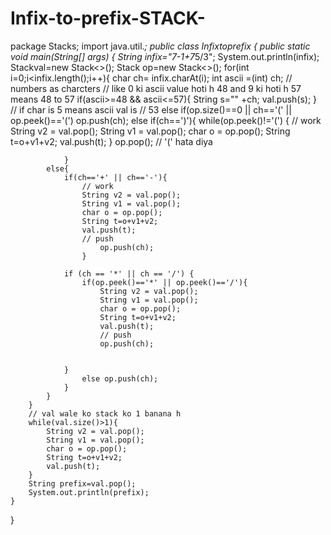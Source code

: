# Infix-to-prefix-STACK-
package Stacks;
import java.util.*;
public class Infixtoprefix {
    public static void main(String[] args) {
        String infix="7-1+7*5/3";
        System.out.println(infix);
        Stack<String>val=new Stack<>();
        Stack<Character> op=new Stack<>();
        for(int i=0;i<infix.length();i++){
            char ch= infix.charAt(i);
            int ascii =(int) ch;
            // numbers as charcters
            // like 0 ki ascii value hoti h 48 and 9 ki hoti h 57 means 48 to 57
            if(ascii>=48 && ascii<=57){
                String s="" +ch;
                val.push(s);
            }
                 // if char is 5 means ascii val is
                // 53
            else if(op.size()==0 || ch=='(' || op.peek()=='(')
                op.push(ch);
            else if(ch==')'){
                while(op.peek()!='(') {
                    // work
                    String v2 = val.pop();
                    String v1 = val.pop();
                    char o = op.pop();
                    String t=o+v1+v2;
                    val.push(t);
                }
                    op.pop(); // '(' hata diya

                }
            else{
                if(ch=='+' || ch=='-'){
                    // work
                    String v2 = val.pop();
                    String v1 = val.pop();
                    char o = op.pop();
                    String t=o+v1+v2;
                    val.push(t);
                    // push
                        op.push(ch);
                    }

                if (ch == '*' || ch == '/') {
                    if(op.peek()=='*' || op.peek()=='/'){
                        String v2 = val.pop();
                        String v1 = val.pop();
                        char o = op.pop();
                        String t=o+v1+v2;
                        val.push(t);
                        // push
                        op.push(ch);


                }
                    else op.push(ch);
                }
            }
        }
        // val wale ko stack ko 1 banana h
        while(val.size()>1){
            String v2 = val.pop();
            String v1 = val.pop();
            char o = op.pop();
            String t=o+v1+v2;
            val.push(t);
        }
        String prefix=val.pop();
        System.out.println(prefix);
    }

}

